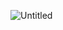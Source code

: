 ![Untitled](https://github.com/hindav/task-sheduler/assets/94749113/52005787-4e08-449e-adce-c5159845433a)
